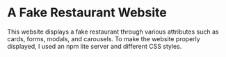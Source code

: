 # A Fake Restaurant Website

This website displays a fake restaurant through various attributes such as cards, forms, modals, and carousels. To make the website properly displayed, I used an npm lite server and different CSS styles.
